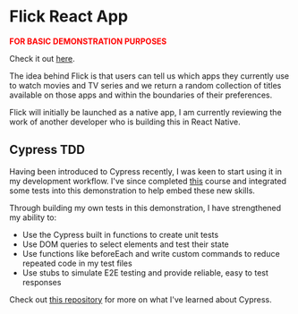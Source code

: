 # Flick React App
<p style="color: red"><strong>FOR BASIC DEMONSTRATION PURPOSES</strong></p>

Check it out <a href="http://kyebuffery.co.uk/flick-demo">here</a>.

The idea behind Flick is that users can tell us which apps they currently use to watch movies and TV series and we return a random collection of titles available on those apps and within the boundaries of their preferences. 

Flick will initially be launched as a native app, I am currently reviewing the work of another developer who is building this in React Native.

## Cypress TDD

Having been introduced to Cypress recently, I was keen to start using it in my development workflow. I've since completed <a href="https://docs.cypress.io/examples/examples/tutorials.html">this</a> course and integrated some tests into this demonstration to help embed these new skills.

Through building my own tests in this demonstration, I have strengthened my ability to:

* Use the Cypress built in functions to create unit tests
* Use DOM queries to select elements and test their state
* Use functions like beforeEach and write custom commands to reduce repeated code in my test files
* Use stubs to simulate E2E testing and provide reliable, easy to test responses

Check out <a href="https://github.com/KyeBuff/cypress-todo">this repository</a> for more on what I've learned about Cypress.


